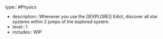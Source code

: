 type:: #Physics

- description:: Whenever you use the [[EXPLORE]] Edict, discover all star systems within 2 jumps of the explored system.
- level:: 1
- includes:: WIP